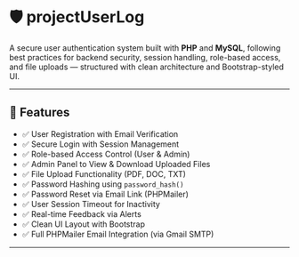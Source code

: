 # 🛡️ projectUserLog

A secure user authentication system built with **PHP** and **MySQL**, following best practices for backend security, session handling, role-based access, and file uploads — structured with clean architecture and Bootstrap-styled UI.

---

## 🚀 Features

- ✅ User Registration with Email Verification
- ✅ Secure Login with Session Management
- ✅ Role-based Access Control (User & Admin)
- ✅ Admin Panel to View & Download Uploaded Files
- ✅ File Upload Functionality (PDF, DOC, TXT)
- ✅ Password Hashing using `password_hash()`
- ✅ Password Reset via Email Link (PHPMailer)
- ✅ User Session Timeout for Inactivity
- ✅ Real-time Feedback via Alerts
- ✅ Clean UI Layout with Bootstrap
- ✅ Full PHPMailer Email Integration (via Gmail SMTP)

---
